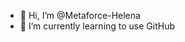 - 👋 Hi, I’m @Metaforce-Helena
- 🌱 I’m currently learning to use GitHub
<!---
Metaforce-Helena/Metaforce-Helena is a ✨ special ✨ repository because its `README.md` (this file) appears on your GitHub profile.
You can click the Preview link to take a look at your changes.
--->
